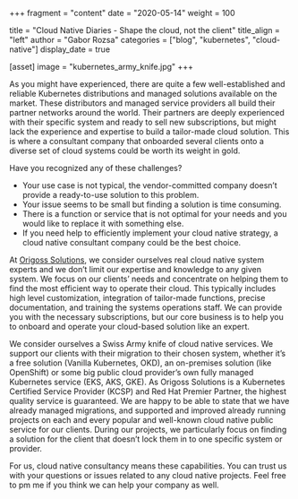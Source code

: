 +++
fragment = "content"
date = "2020-05-14"
weight = 100

title = "Cloud Native Diaries - Shape the cloud, not the client"
title_align = "left"
author = "Gabor Rozsa"
categories = ["blog", "kubernetes", "cloud-native"]
display_date = true

[asset]
  image = "kubernetes_army_knife.jpg"
+++

As you might have experienced, there are quite a few well-established and
reliable Kubernetes distributions and managed solutions available on the
market.  These distributors and managed service providers all build their
partner networks around the world.  Their partners are deeply experienced
with their specific system and ready to sell new subscriptions, but might
lack the experience and expertise to build a tailor-made cloud solution. 
This is where a consultant company that onboarded several clients onto a
diverse set of cloud systems could be worth its weight in gold.

Have you recognized any of these challenges?

- Your use case is not typical, the vendor-committed company doesn’t provide
a ready-to-use solution to this problem.
- Your issue seems to be small but finding a solution is time consuming.
- There is a function or service that is not optimal for your needs and you
would like to replace it with something else.
- If you need help to efficiently implement your cloud native strategy, a
cloud native consultant company could be the best choice.

At [Origoss Solutions](https://origoss.com/), we consider ourselves real
cloud native system experts and we don’t limit our expertise and knowledge
to any given system.  We focus on our clients’ needs and concentrate on
helping them to find the most efficient way to operate their cloud.  This
typically includes high level customization, integration of tailor-made
functions, precise documentation, and training the systems operations staff. 
We can provide you with the necessary subscriptions, but our core business
is to help you to onboard and operate your cloud-based solution like an
expert.

We consider ourselves a Swiss Army knife of cloud native services.  We
support our clients with their migration to their chosen system, whether
it’s a free solution (Vanilla Kubernetes, OKD), an on-premises solution
(like OpenShift) or some big public cloud provider’s own fully managed
Kubernetes service (EKS, AKS, GKE).  As Origoss Solutions is a Kubernetes
Certified Service Provider (KCSP) and Red Hat Premier Partner, the highest
quality service is guaranteed.  We are happy to be able to state that we
have already managed migrations, and supported and improved already running
projects on each and every popular and well-known cloud native public
service for our clients.  During our projects, we particularly focus on
finding a solution for the client that doesn’t lock them in to one specific
system or provider.

For us, cloud native consultancy means these capabilities.  You can trust us
with your questions or issues related to any cloud native projects.  Feel
free to pm me if you think we can help your company as well.
